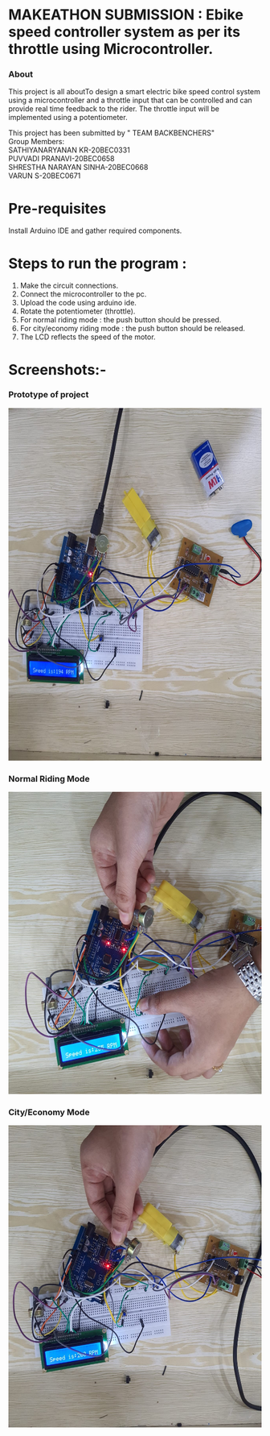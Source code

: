 # MAKEATHON SUBMISSION : Ebike speed controller system as per its throttle using Microcontroller.

 ### About 
  This project is all aboutTo design a smart electric bike speed control system using a microcontroller and a throttle input that can be controlled and can provide real time feedback to the rider. The throttle input will be implemented using a potentiometer.
  
  This project has been submitted by " TEAM BACKBENCHERS"</br>
  Group Members:</br>
  SATHIYANARYANAN KR-20BEC0331</br>PUVVADI PRANAVI-20BEC0658</br>SHRESTHA NARAYAN SINHA-20BEC0668</br>VARUN S-20BEC0671</br>


# Pre-requisites
Install Arduino IDE and gather required components.

# Steps to run the program :
 1. Make the circuit connections.
 2. Connect the microcontroller to the pc.
 3. Upload the code using arduino ide.
 4. Rotate the potentiometer (throttle).
 5. For normal riding mode : the push button should be pressed.
 6. For city/economy riding mode : the push button should be released.
 7. The LCD reflects the speed of the motor. 
 
 # Screenshots:-
 
 ### Prototype of project<br />
 <img src="Assets/Protoype.jpg" width="900" height="700"><br />
 
 ### Normal Riding Mode <br />
 <img src="Assets/Normal Mode.jpg" width="700" height="600"><br />

 ### City/Economy Mode<br />
 <img src="Assets/City Mode.jpg" width="700" height="600"><br />
 
 

